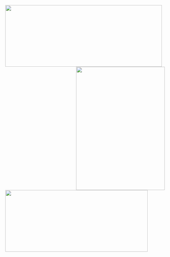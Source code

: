 <img width="495" height="195" src="https://github-profile-trophy.vercel.app/?username=heathdutton&theme=onedark" align="left" /><img width="280" height="390" align="right" src="https://spotify-github-profile.kittinanx.com/api/view?uid=1235968206&cover_image=true&theme=default&bar_color_cover=true" /><img width="450" height="195" src="https://github-readme-stats.vercel.app/api?username=heathdutton&theme=onedark" align="left" />
